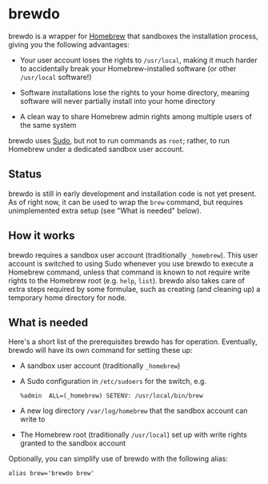 brewdo
====

brewdo is a wrapper for [Homebrew](http://brew.sh/) that sandboxes the
installation process, giving you the following advantages:

-   Your user account loses the rights to `/usr/local`, making it
    much harder to accidentally break your Homebrew-installed
    software (or other `/usr/local` software!)

-   Software installations lose the rights to your home directory,
    meaning software will never partially install into your home
    directory

-   A clean way to share Homebrew admin rights among multiple users
    of the same system

brewdo uses [Sudo](http://www.sudo.ws/), but not to run commands
as `root`; rather, to run Homebrew under a dedicated sandbox user
account.

Status
----

brewdo is still in early development and installation code is not yet
present.  As of right now, it can be used to wrap the `brew` command,
but requires unimplemented extra setup (see "What is needed" below).

How it works
----

brewdo requires a sandbox user account (traditionally `_homebrew`).
This user account is switched to using Sudo whenever you use brewdo
to execute a Homebrew command, unless that command is known to not
require write rights to the Homebrew root (e.g. `help`, `list`).
brewdo also takes care of extra steps required by some formulae,
such as creating (and cleaning up) a temporary home directory for
node.

What is needed
----

Here's a short list of the prerequisites brewdo has for operation.
Eventually, brewdo will have its own command for setting these up:

-   A sandbox user account (traditionally `_homebrew`)

-   A Sudo configuration in `/etc/sudoers` for the switch, e.g.

        %admin  ALL=(_homebrew) SETENV: /usr/local/bin/brew

-   A new log directory `/var/log/homebrew` that the sandbox account
    can write to

-   The Homebrew root (traditionally `/usr/local`) set up with write
    rights granted to the sandbox account

Optionally, you can simplify use of brewdo with the following alias:

    alias brew='brewdo brew'

